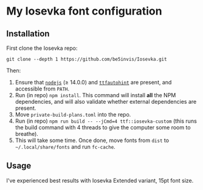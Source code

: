 # My Iosevka font configuration

## Installation

First clone the Iosevka repo:

```
git clone --depth 1 https://github.com/be5invis/Iosevka.git
```

Then:

1. Ensure that [`nodejs`](http://nodejs.org) (≥ 14.0.0) and
   [`ttfautohint`](http://www.freetype.org/ttfautohint/) are present, and
   accessible from `PATH`.
2. Run (in repo) `npm install`. This command will install **all** the NPM
   dependencies, and will also validate whether external dependencies are
   present.
3. Move `private-build-plans.toml` into the repo.
4. Run (in repo) `npm run build -- --jCmd=4 ttf::iosevka-custom` (this runs the
   build command with 4 threads to give the computer some room to breathe).
5. This will take some time. Once done, move fonts from `dist` to
   `~/.local/share/fonts` and run `fc-cache`.

## Usage

I've experienced best results with Iosevka Extended variant, 15pt font size.
